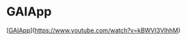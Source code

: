 # GAIApp
[[GAIApp](https://img.youtube.com/vi/kBWVI3VlhhM/0/.jpg)](https://www.youtube.com/watch?v=kBWVI3VlhhM)
